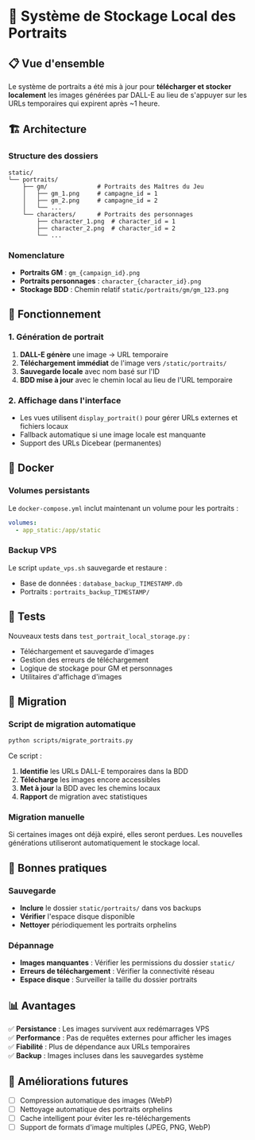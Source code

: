 # 🎨 Système de Stockage Local des Portraits

## 📋 Vue d'ensemble

Le système de portraits a été mis à jour pour **télécharger et stocker localement** les images générées par DALL-E au lieu de s'appuyer sur les URLs temporaires qui expirent après ~1 heure.

## 🏗️ Architecture

### Structure des dossiers
```
static/
└── portraits/
    ├── gm/              # Portraits des Maîtres du Jeu
    │   ├── gm_1.png     # campagne_id = 1
    │   ├── gm_2.png     # campagne_id = 2
    │   └── ...
    └── characters/      # Portraits des personnages
        ├── character_1.png  # character_id = 1
        ├── character_2.png  # character_id = 2
        └── ...
```

### Nomenclature
- **Portraits GM** : `gm_{campaign_id}.png`
- **Portraits personnages** : `character_{character_id}.png`
- **Stockage BDD** : Chemin relatif `static/portraits/gm/gm_123.png`

## 🔄 Fonctionnement

### 1. Génération de portrait
1. **DALL-E génère** une image → URL temporaire
2. **Téléchargement immédiat** de l'image vers `/static/portraits/`
3. **Sauvegarde locale** avec nom basé sur l'ID
4. **BDD mise à jour** avec le chemin local au lieu de l'URL temporaire

### 2. Affichage dans l'interface
- Les vues utilisent `display_portrait()` pour gérer URLs externes et fichiers locaux
- Fallback automatique si une image locale est manquante
- Support des URLs Dicebear (permanentes)

## 🐳 Docker

### Volumes persistants
Le `docker-compose.yml` inclut maintenant un volume pour les portraits :
```yaml
volumes:
  - app_static:/app/static
```

### Backup VPS
Le script `update_vps.sh` sauvegarde et restaure :
- Base de données : `database_backup_TIMESTAMP.db`
- Portraits : `portraits_backup_TIMESTAMP/`

## 🧪 Tests

Nouveaux tests dans `test_portrait_local_storage.py` :
- Téléchargement et sauvegarde d'images
- Gestion des erreurs de téléchargement
- Logique de stockage pour GM et personnages
- Utilitaires d'affichage d'images

## 🔧 Migration

### Script de migration automatique
```bash
python scripts/migrate_portraits.py
```

Ce script :
1. **Identifie** les URLs DALL-E temporaires dans la BDD
2. **Télécharge** les images encore accessibles
3. **Met à jour** la BDD avec les chemins locaux
4. **Rapport** de migration avec statistiques

### Migration manuelle
Si certaines images ont déjà expiré, elles seront perdues. Les nouvelles générations utiliseront automatiquement le stockage local.

## 🚨 Bonnes pratiques

### Sauvegarde
- **Inclure** le dossier `static/portraits/` dans vos backups
- **Vérifier** l'espace disque disponible
- **Nettoyer** périodiquement les portraits orphelins

### Dépannage
- **Images manquantes** : Vérifier les permissions du dossier `static/`
- **Erreurs de téléchargement** : Vérifier la connectivité réseau
- **Espace disque** : Surveiller la taille du dossier portraits

## 📊 Avantages

✅ **Persistance** : Les images survivent aux redémarrages VPS  
✅ **Performance** : Pas de requêtes externes pour afficher les images  
✅ **Fiabilité** : Plus de dépendance aux URLs temporaires  
✅ **Backup** : Images incluses dans les sauvegardes système  

## 🔮 Améliorations futures

- [ ] Compression automatique des images (WebP)
- [ ] Nettoyage automatique des portraits orphelins
- [ ] Cache intelligent pour éviter les re-téléchargements
- [ ] Support de formats d'image multiples (JPEG, PNG, WebP)
